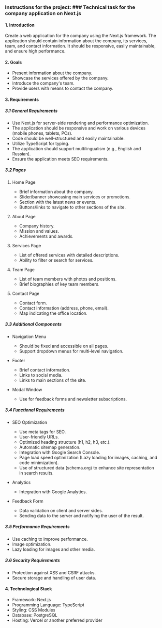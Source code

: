 ### Instructions for the project: ### Technical task for the company application on Next.js

#### 1. Introduction

Create a web application for the company using the Next.js framework. The application should contain information about the company, its services, team, and contact information. It should be responsive, easily maintainable, and ensure high performance.

#### 2. Goals

- Present information about the company.
- Showcase the services offered by the company.
- Introduce the company's team.
- Provide users with means to contact the company.

#### 3. Requirements

##### 3.1 General Requirements

- Use Next.js for server-side rendering and performance optimization.
- The application should be responsive and work on various devices (mobile phones, tablets, PCs).
- Code should be well-structured and easily maintainable.
- Utilize TypeScript for typing.
- The application should support multilingualism (e.g., English and Russian).
- Ensure the application meets SEO requirements.

##### 3.2 Pages

1. Home Page

   - Brief information about the company.
   - Slider/banner showcasing main services or promotions.
   - Section with the latest news or events.
   - Buttons/links to navigate to other sections of the site.

2. About Page

   - Company history.
   - Mission and values.
   - Achievements and awards.

3. Services Page

   - List of offered services with detailed descriptions.
   - Ability to filter or search for services.

4. Team Page

   - List of team members with photos and positions.
   - Brief biographies of key team members.

5. Contact Page
   - Contact form.
   - Contact information (address, phone, email).
   - Map indicating the office location.

##### 3.3 Additional Components

- Navigation Menu

  - Should be fixed and accessible on all pages.
  - Support dropdown menus for multi-level navigation.

- Footer

  - Brief contact information.
  - Links to social media.
  - Links to main sections of the site.

- Modal Window
  - Use for feedback forms and newsletter subscriptions.

##### 3.4 Functional Requirements

- SEO Optimization

  - Use meta tags for SEO.
  - User-friendly URLs.
  - Optimized heading structure (h1, h2, h3, etc.).
  - Automatic sitemap generation.
  - Integration with Google Search Console.
  - Page load speed optimization (Lazy loading for images, caching, and code minimization).
  - Use of structured data (schema.org) to enhance site representation in search results.

- Analytics

  - Integration with Google Analytics.

- Feedback Form
  - Data validation on client and server sides.
  - Sending data to the server and notifying the user of the result.

##### 3.5 Performance Requirements

- Use caching to improve performance.
- Image optimization.
- Lazy loading for images and other media.

##### 3.6 Security Requirements

- Protection against XSS and CSRF attacks.
- Secure storage and handling of user data.

#### 4. Technological Stack

- Framework: Next.js
- Programming Language: TypeScript
- Styling: CSS Modules
- Database: PostgreSQL
- Hosting: Vercel or another preferred provider
